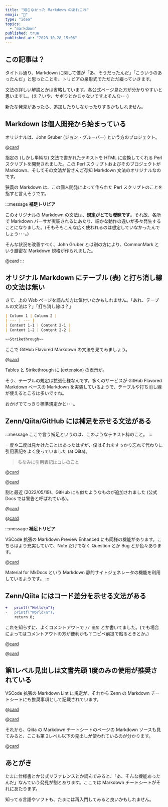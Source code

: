 ```yaml
---
title: "知らなかった Markdown のあれこれ"
emoji: "📝"
type: "idea"
topics:
  - "markdown"
published: true
published_at: "2023-10-28 15:06"
---
```


## この記事は？

タイトル通り、Markdown に関して僕が「あ、そうだったんだ」「こういうのあったんだ」と思ったことを、トリビアの泉形式でただただ綴っていきます。

文法の詳しい解説とかは省略しています。各公式ページ見た方が分かりやすいと思いますし。(え？いや、サボりとかじゃないですよそんな･･･)

新たな発見があったら、追加したりしなかったりするかもしれません。

## Markdown は個人開発から始まっている

オリジナルは、John Gruber (ジョン・グルーバー) という方のプロジェクト。

@[card](https://daringfireball.net/projects/markdown/basics)

指定の (しかし単純な) 文法で書かれたテキストを HTML に変換してくれる Perl スクリプトを開発されました。この Perl スクリプトおよびそのプロジェクトが Markdown、そしてその文法が皆さんご存知 Markdown 文法のオリジナルなのです。

狭義の Markdown は、この個人開発によって作られた Perl スクリプトのことを指すと言えそうです。

:::message
**補足トリビア**

このオリジナルの Markdown の文法は、**規定がとても曖昧です**。それ故、各所で Markdown パーサが実装されるにあたり、細かな動作の違いが多々発生することになりました。(そもそもこんな広く使われるのは想定していなかったんでしょう･･･。)

そんな状況を改善すべく、John Gruber とは別の方により、CommonMark という厳密な Markdown 規格が作られました。

@[card](https://commonmark.org/)
:::

## オリジナル Markdown にテーブル (表) と打ち消し線の文法は無い

さて、上の Web ページを読んだ方は気付いたかもしれません。「あれ、テーブルの文法は？」「打ち消し線は？」

```markdown
| Column 1 | Column 2 |
| --- | --- |
| Content 1-1 | Content 2-1 |
| Content 1-2 | Content 2-2 |
```

```markdown
~~Strikethrough~~
```

ここで GitHub Flavored Markdown の文法を見てみましょう。

@[card](https://github.github.com/gfm/)

Tables と Strikethrough に (extension) の表示が。

そう、テーブルの規定は拡張仕様なんです。多くのサービスが GitHub Flavored Markdown ベースの Markdown を実装しているようで、テーブルや打ち消し線が使えるところは多いですね。

おかげでてっきり標準規定かと･･･。

## Zenn/Qiita/GitHub には補足を示せる文法がある

:::message
ここで言う補足というのは、このようなテキスト枠のこと。
:::

一度や二度は見かけたことはあったはずが、僕はそれをすっかり忘れて代わりに引用表記をよく使っていました (at Qiita)。

> ちなみに引用表記はコレのこと

@[card](https://zenn.dev/zenn/articles/markdown-guide#%E3%83%A1%E3%83%83%E3%82%BB%E3%83%BC%E3%82%B8)

@[card](https://qiita.com/Qiita/items/c686397e4a0f4f11683d#note---%E8%A3%9C%E8%B6%B3%E8%AA%AC%E6%98%8E)

割と最近 (2022/05/19)、GitHub にも似たようなものが追加されました (公式 Docs では警告と呼ばれている)。

@[card](https://github.com/orgs/community/discussions/16925)

@[card](https://docs.github.com/ja/get-started/writing-on-github/getting-started-with-writing-and-formatting-on-github/basic-writing-and-formatting-syntax#alerts)

:::message
**補足トリビア**

VSCode 拡張の Markdown Preview Enhanced にも同様の機能があります。こちらはより充実していて、Note だけでなく Question とか Bug とか色々あります。

@[card](https://squidfunk.github.io/mkdocs-material/reference/admonitions/#supported-types)

Material for MkDocs という Markdown 静的サイトジェネレータの機能を利用しているようです。
:::

## Zenn/Qiita にはコード差分を示せる文法がある

```diff c
+   printf("Hello\n");
-   printf("World\n");
    return 0;
```

これを知らずに、よくコメントアウトで `// 追加` とか書いてました。(でも場合によってはコメントアウトの方が便利かも？コピペ前提で貼るときとか。)

@[card](https://zenn.dev/zenn/articles/markdown-guide#diff-%E3%81%AE%E3%82%B7%E3%83%B3%E3%82%BF%E3%83%83%E3%82%AF%E3%82%B9%E3%83%8F%E3%82%A4%E3%83%A9%E3%82%A4%E3%83%88)

@[card](https://qiita.com/Qiita/items/c686397e4a0f4f11683d#diff%E3%81%A8%E4%BB%96%E3%81%AE%E8%A8%80%E8%AA%9E%E3%81%AE%E3%82%B7%E3%83%B3%E3%82%BF%E3%83%83%E3%82%AF%E3%82%B9%E3%82%92%E5%90%8C%E6%99%82%E3%81%AB%E4%BD%BF%E3%81%86)

## 第1レベル見出しは文書先頭 1度のみの使用が推奨されている

VSCode 拡張の Markdown Lint に規定が、それから Zenn の Markdown チートシートにも推奨事項として記載されています。

@[card](https://github.com/DavidAnson/markdownlint/blob/v0.31.1/doc/md025.md)

@[card](https://zenn.dev/zenn/articles/markdown-guide#%E8%A6%8B%E5%87%BA%E3%81%97)

それから、Qiita の Markdown チートシートのページの Markdown ソースも見てみると、ここも第 2レベル以下の見出しが使われているのが分かります。

@[card](https://qiita.com/Qiita/items/c686397e4a0f4f11683d.md)

## あとがき

たまに仕様書とか公式リファレンスとか読んでみると、「あ、そんな機能あったんだ」なんていう発見が割とあります。ここでは Markdown チートシートがそれにあたります。

知ってる言語やソフトも、たまには再入門してみると良いかもしれません。
